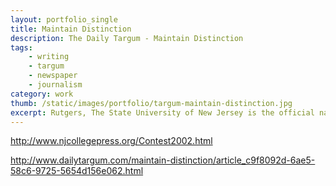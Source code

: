 ```yaml
---
layout: portfolio_single
title: Maintain Distinction
description: The Daily Targum - Maintain Distinction
tags:
    - writing
    - targum
    - newspaper
    - journalism
category: work
thumb: /static/images/portfolio/targum-maintain-distinction.jpg
excerpt: Rutgers, The State University of New Jersey is the official name of this institution. It is the name that appears on all University letterhead, printed on all campus signs and is the payee when students make out checks for tuition. If a comprehensive proposal unveiled yesterday by Gov. James E. McGreevey gets approved, the present University everyone knows and usually loves may become only a memory.
---
```



http://www.njcollegepress.org/Contest2002.html

http://www.dailytargum.com/maintain-distinction/article_c9f8092d-6ae5-58c6-9725-5654d156e062.html